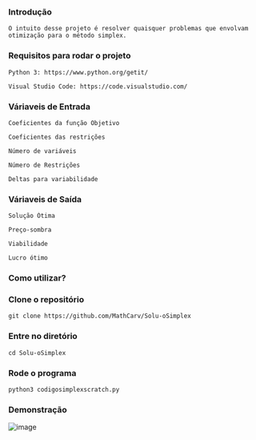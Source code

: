 ### Introdução
```
O intuito desse projeto é resolver quaisquer problemas que envolvam otimização para o método simplex.
```
### Requisitos para rodar o projeto
```
Python 3: https://www.python.org/getit/
```
```
Visual Studio Code: https://code.visualstudio.com/
```
### Váriaveis de Entrada
```
Coeficientes da função Objetivo
```
```
Coeficientes das restrições
```
```
Número de variáveis 
```
```
Número de Restrições
```
```
Deltas para variabilidade
```
### Váriaveis de Saída
```
Solução Ótima
```
```
Preço-sombra
```
```
Viabilidade
```
```
Lucro ótimo
```
### Como utilizar?

### Clone o repositório
```
git clone https://github.com/MathCarv/Solu-oSimplex
```
### Entre no diretório
```
cd Solu-oSimplex
```
### Rode o programa
```
python3 codigosimplexscratch.py
```

### Demonstração
![image](https://github.com/MathCarv/Solu-oSimplex/assets/96321313/b60c059b-6226-4ab3-98ff-22d5526db3c6)


